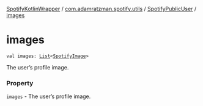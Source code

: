 [SpotifyKotlinWrapper](../../index.md) / [com.adamratzman.spotify.utils](../index.md) / [SpotifyPublicUser](index.md) / [images](./images.md)

# images

`val images: `[`List`](https://kotlinlang.org/api/latest/jvm/stdlib/kotlin.collections/-list/index.html)`<`[`SpotifyImage`](../-spotify-image/index.md)`>`

The user’s profile image.

### Property

`images` - The user’s profile image.